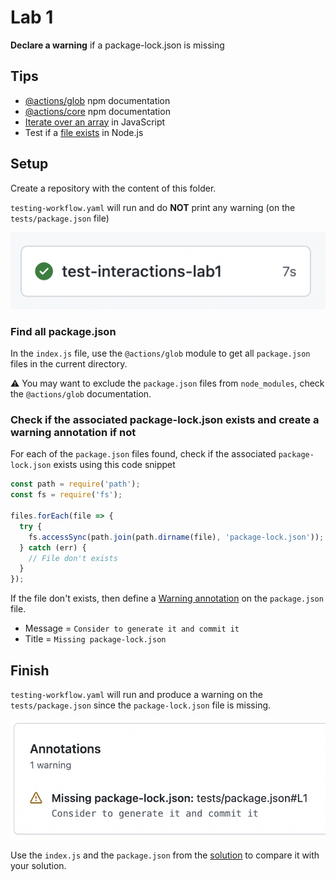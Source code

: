 # Lab 1

**Declare a warning** if a package-lock.json is missing

## Tips

- [@actions/glob](https://www.npmjs.com/package/@actions/glob) npm documentation
- [@actions/core](https://www.npmjs.com/package/@actions/core) npm documentation
- [Iterate over an array](https://developer.mozilla.org/fr/docs/Web/JavaScript/Reference/Global_Objects/Array/forEach) in JavaScript
- Test if a [file exists](https://nodejs.org/docs/latest-v16.x/api/fs.html#fsaccesspath-mode-callback) in Node.js

## Setup

Create a repository with the content of this folder.

`testing-workflow.yaml` will run and do **NOT** print any warning (on the `tests/package.json` file)

![setup result](../assets/interactions-lab1-setup-result.png)

### Find all package.json

In the `index.js` file, use the `@actions/glob` module to get all `package.json` files in the current directory.

⚠️ You may want to exclude the `package.json` files from `node_modules`, check the `@actions/glob` documentation.

### Check if the associated package-lock.json exists and create a warning annotation if not

For each of the `package.json` files found, check if the associated `package-lock.json` exists using this code snippet

```js
const path = require('path');
const fs = require('fs');

files.forEach(file => {
  try {
    fs.accessSync(path.join(path.dirname(file), 'package-lock.json'));
  } catch (err) {
    // File don't exists
  }
});
```

If the file don't exists, then define a [Warning annotation](https://github.com/actions/toolkit/tree/main/packages/core#annotations) on the `package.json` file.

- Message = `Consider to generate it and commit it`
- Title = `Missing package-lock.json`

## Finish

`testing-workflow.yaml` will run and produce a warning on the `tests/package.json` since the `package-lock.json` file is missing.

![finish result](../assets/interactions-lab1-finish-result.png)

Use the `index.js` and the `package.json` from the [solution](https://github.com/sfeir-open-source/sfeir-school-github-action-dev/tree/v1/steps/20-interactions-lab1-warning-solution) to compare it with your solution.
